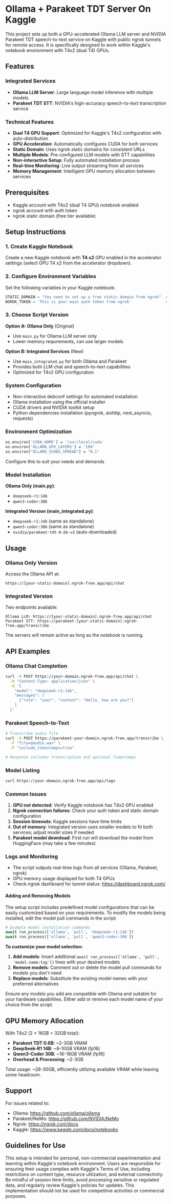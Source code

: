 # Ollama + Parakeet TDT Server On Kaggle

This project sets up both a GPU-accelerated Ollama LLM server and NVIDIA Parakeet TDT speech-to-text service on Kaggle with public ngrok tunnels for remote access. It is specifically designed to work within Kaggle's notebook environment with T4x2 (dual T4) GPUs.

## Features

### Integrated Services
- **Ollama LLM Server**: Large language model inference with multiple models
- **Parakeet TDT STT**: NVIDIA's high-accuracy speech-to-text transcription service

### Technical Features
- **Dual T4 GPU Support**: Optimized for Kaggle's T4x2 configuration with auto-distribution
- **GPU Acceleration**: Automatically configures CUDA for both services
- **Static Domain**: Uses ngrok static domains for consistent URLs
- **Multiple Models**: Pre-configured LLM models with STT capabilities
- **Non-interactive Setup**: Fully automated installation process
- **Real-time Monitoring**: Live output streaming from all services
- **Memory Management**: Intelligent GPU memory allocation between services

## Prerequisites

- Kaggle account with T4x2 (dual T4 GPU) notebook enabled
- ngrok account with auth token
- ngrok static domain (free tier available)

## Setup Instructions

### 1. Create Kaggle Notebook
Create a new Kaggle notebook with **T4 x2** GPU enabled in the accelerator settings (select GPU T4 x2 from the accelerator dropdown).

### 2. Configure Environment Variables
Set the following variables in your Kaggle notebook:

```python
STATIC_DOMAIN = "You need to set up a free static domain from ngrok"  # Your ngrok static domain
NGROK_TOKEN = 'This is your main auth token from ngrok'               # Your ngrok authentication token
```

### 3. Choose Script Version

**Option A: Ollama Only** (Original)
- Use `main.py` for Ollama LLM server only
- Lower memory requirements, can use larger models

**Option B: Integrated Services** (New)
- Use `main_integrated.py` for both Ollama and Parakeet
- Provides both LLM chat and speech-to-text capabilities
- Optimized for T4x2 GPU configuration

### System Configuration
- Non-interactive debconf settings for automated installation
- Ollama installation using the official installer
- CUDA drivers and NVIDIA toolkit setup
- Python dependencies installation (pyngrok, aiohttp, nest_asyncio, requests)

### Environment Optimization
```bash
os.environ['CUDA_HOME'] = '/usr/local/cuda'
os.environ['OLLAMA_GPU_LAYERS'] = '100'
os.environ["OLLAMA_SCHED_SPREAD"] = "0,1"
```
Configure this to suit your needs and demands

### Model Installation

**Ollama Only (main.py)**:
- `deepseek-r1:14b`
- `qwen3-coder:30b`

**Integrated Version (main_integrated.py)**:
- `deepseek-r1:14b` (same as standalone)
- `qwen3-coder:30b` (same as standalone)
- `nvidia/parakeet-tdt-0.6b-v2` (auto-downloaded)

## Usage

### Ollama Only Version
Access the Ollama API at:
```
https://[your-static-domain].ngrok-free.app/api/chat
```

### Integrated Version
Two endpoints available:
```
Ollama LLM: https://[your-static-domain].ngrok-free.app/api/chat
Parakeet STT: https://parakeet-[your-static-domain].ngrok-free.app/transcribe
```

The servers will remain active as long as the notebook is running.

## API Examples

### Ollama Chat Completion
```bash
curl -X POST https://your-domain.ngrok-free.app/api/chat \
  -H "Content-Type: application/json" \
  -d '{
    "model": "deepseek-r1:14b",
    "messages": [
      {"role": "user", "content": "Hello, how are you?"}
    ]
  }'
```

### Parakeet Speech-to-Text
```bash
# Transcribe audio file
curl -X POST https://parakeet-your-domain.ngrok-free.app/transcribe \
  -F "file=@audio.wav" \
  -F "include_timestamps=true"

# Response includes transcription and optional timestamps
```

### Model Listing
```bash
curl https://your-domain.ngrok-free.app/api/tags
```

### Common Issues

1. **GPU not detected**: Verify Kaggle notebook has T4x2 GPU enabled
2. **Ngrok connection failures**: Check your auth token and static domain configuration
3. **Session timeouts**: Kaggle sessions have time limits
4. **Out of memory**: Integrated version uses smaller models to fit both services; adjust model sizes if needed
5. **Parakeet model download**: First run will download the model from HuggingFace (may take a few minutes)

### Logs and Monitoring
- The script outputs real-time logs from all services (Ollama, Parakeet, ngrok)
- GPU memory usage displayed for both T4 GPUs
- Check ngrok dashboard for tunnel status: https://dashboard.ngrok.com/

#### Adding and Removing Models

The setup script includes predefined model configurations that can be easily customized based on your requirements. To modify the models being installed, edit the model pull commands in the script:

```python
# Example model installation commands
await run_process(['ollama', 'pull', 'deepseek-r1:14b'])
await run_process(['ollama', 'pull', 'qwen3-coder:30b'])
```

**To customize your model selection:**

1. **Add models**: Insert additional `await run_process(['ollama', 'pull', 'model-name:tag'])` lines with your desired models
2. **Remove models**: Comment out or delete the model pull commands for models you don't need
3. **Replace models**: Substitute the existing model names with your preferred alternatives


Ensure any models you add are compatible with Ollama and suitable for your hardware capabilities.
Either add or remove each model name of your choice from the script. 

## GPU Memory Allocation

With T4x2 (2 × 16GB = 32GB total):
- **Parakeet TDT 0.6B**: ~2-3GB VRAM
- **DeepSeek-R1 14B**: ~8-10GB VRAM (fp16)
- **Qwen3-Coder 30B**: ~16-18GB VRAM (fp16)
- **Overhead & Processing**: ~2-3GB

Total usage: ~28-30GB, efficiently utilizing available VRAM while leaving some headroom.

## Support

For issues related to:
- Ollama: https://github.com/ollama/ollama
- Parakeet/NeMo: https://github.com/NVIDIA/NeMo
- Ngrok: https://ngrok.com/docs
- Kaggle: https://www.kaggle.com/docs/notebooks

## Guidelines for Use

This setup is intended for personal, non-commercial experimentation and learning within Kaggle's notebook environment. 
Users are responsible for ensuring their usage complies with Kaggle's Terms of Use, including restrictions on content type, resource utilization, and external connectivity. 
Be mindful of session time limits, avoid processing sensitive or regulated data, and regularly review Kaggle's policies for updates. 
This implementation should not be used for competitive activities or commercial purposes.
